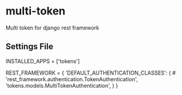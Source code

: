 # multi-token
Multi token for django rest framework

Settings File
-------------

INSTALLED_APPS = ['tokens']


REST_FRAMEWORK = {
    'DEFAULT_AUTHENTICATION_CLASSES': (
        # 'rest_framework.authentication.TokenAuthentication',
        'tokens.models.MultiTokenAuthentication',
    )
}
